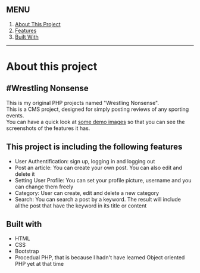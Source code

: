 <h2>MENU</h2>
<ol>
 <a href="#about">
  <li>About This Project</li>
 </a>
 <a href="#features">
  <li>Features</li>
 </a>
 <a href="#built_with">
  <li>Built With</li>
 </a>
</ol>

<hr>

<div id="about">
 <h1>About this project</h1>
 <h2>#Wrestling Nonsense</h2>
 <p>This is my original PHP projects named "Wrestling Nonsense". <br>This is a CMS project, designed for simply posting reviews of any sporting events. <br>You can have a quick look at <a href="demo_screenphotos/">some demo images</a> so that you can see the screenshots of the features it has.</p>
</div>



<div id="features">
 <h2>This project is including the following features</h2>
 <ul>
  <li>User Authentification: sign up, logging in and logging out</li>
  <li>Post an article: You can create your own post. You can also edit and delete it</li>
  <li>Setting User Profile: You can set your profile picture, username and you can change them freely</li>
  <li>Category: User can create, edit and delete a new category</li>
  <li>Search: You can search a post by a keyword. The result will include allthe post that have the keyword in its title or content</li>
 </ul>
</div>


<div id="built_with"> 
 <h2>Built with</h2>
 <ul>
  <li>HTML</li>
  <li>CSS</li>
  <li>Bootstrap</li>
  <li>Procedual PHP, that is because I hadn't have learned Object oriented PHP yet at that time</li>
 </ul>
</div>
